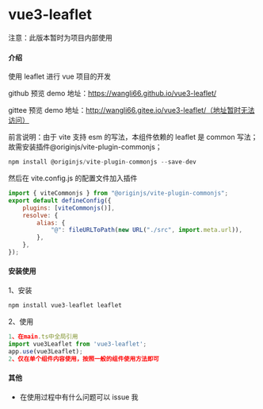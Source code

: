 # vue3-leaflet

注意：此版本暂时为项目内部使用

#### 介绍

使用 leaflet 进行 vue 项目的开发

github 预览 demo 地址：https://wangli66.github.io/vue3-leaflet/

gittee 预览 demo 地址：http://wangli66.gitee.io/vue3-leaflet/（地址暂时无法访问）



前言说明：由于 vite 支持 esm 的写法，本组件依赖的 leaflet 是 common 写法；故需安装插件@originjs/vite-plugin-commonjs；

```js
npm install @originjs/vite-plugin-commonjs --save-dev
```

然后在 vite.config.js 的配置文件加入插件

```js
import { viteCommonjs } from "@originjs/vite-plugin-commonjs";
export default defineConfig({
	plugins: [viteCommonjs()],
	resolve: {
		alias: {
			"@": fileURLToPath(new URL("./src", import.meta.url)),
		},
	},
});
```

#### 安装使用

1、安装

```js
npm install vue3-leaflet leaflet
```

2、使用

```js
1、在main.ts中全局引用
import vue3Leaflet from 'vue3-leaflet';
app.use(vue3Leaflet);
2、仅在单个组件内容使用，按照一般的组件使用方法即可
```

#### 其他

-   在使用过程中有什么问题可以 issue 我
